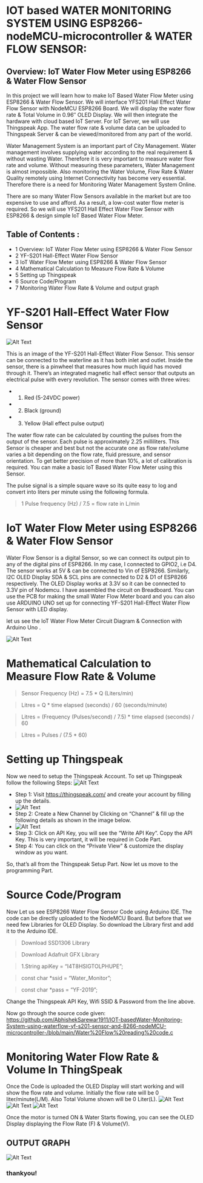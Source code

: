 # IOT based WATER MONITORING SYSTEM USING ESP8266-nodeMCU-microcontroller & WATER FLOW SENSOR:
## Overview: IoT Water Flow Meter using ESP8266 & Water Flow Sensor
 

In this project we will learn how to make IoT Based Water Flow Meter using ESP8266 & Water Flow Sensor. We will interface YFS201 Hall Effect Water Flow Sensor with NodeMCU ESP8266 Board. We will display the water flow rate & Total Volume in 0.96″ OLED Display. We will then integrate the hardware with cloud based IoT Server. For IoT Server, we will use Thingspeak App. The water flow rate & volume data can be uploaded to Thingspeak Server & can be viewed/monitored from any part of the world.

 Water Management System is an important part of City Management. Water management involves supplying water according to the real requirement & without wasting Water. Therefore it is very important to measure water flow rate and volume. Without measuring these parameters, Water Management is almost impossible. Also monitoring the Water Volume, Flow Rate & Water Quality remotely using Internet Connectivity has become very essential. Therefore there is a need for Monitoring Water Management System Online.

 There are so many Water Flow Sensors available in the market but are too expensive to use and afford. As a result, a low-cost water flow meter is required. So we will use YFS201 Hall Effect Water Flow Sensor with ESP8266 & design simple IoT Based Water Flow Meter.
 
 ## Table of Contents :

- 1 Overview: IoT Water Flow Meter using ESP8266 & Water Flow Sensor
- 2 YF-S201 Hall-Effect Water Flow Sensor
- 3 IoT Water Flow Meter using ESP8266 & Water Flow Sensor
- 4 Mathematical Calculation to Measure Flow Rate & Volume
- 5 Setting up Thingspeak
- 6 Source Code/Program
- 7 Monitoring Water Flow Rate & Volume and output graph

# YF-S201 Hall-Effect Water Flow Sensor
![Alt Text](https://github.com/AbhishekSarewar1911/IOT-basedWater-Monitoring-System-using-waterflow-yf-s201-sensor-and-8266-nodeMCU-microcontroller-/blob/main/YF-S201-Hall-Effect-Water-Flow-Sensor.jpg)

This is an image of the YF-S201 Hall-Effect Water Flow Sensor. This sensor can be connected to the waterline as it has both inlet and outlet. Inside the sensor, there is a pinwheel that measures how much liquid has moved through it. There’s an integrated magnetic hall effect sensor that outputs an electrical pulse with every revolution.
The sensor comes with three wires:
- 1. Red (5-24VDC power)
- 2. Black (ground)
- 3. Yellow (Hall effect pulse output)

 

The water flow rate can be calculated by counting the pulses from the output of the sensor. Each pulse is approximately 2.25 milliliters. This Sensor is cheaper and best but not the accurate one as flow rate/volume varies a bit depending on the flow rate, fluid pressure, and sensor orientation. To get better precision of more than 10%, a lot of calibration is required. You can make a basic IoT Based Water Flow Meter using this Sensor.

The pulse signal is a simple square wave so its quite easy to log and convert into liters per minute using the following formula.

 > 1	Pulse frequency (Hz) / 7.5 = flow rate in L/min
 
 # IoT Water Flow Meter using ESP8266 & Water Flow Sensor
 
 Water Flow Sensor is a digital Sensor, so we can connect its output pin to any of the digital pins of ESP8266. In my case, I connected to GPIO2, i.e D4. The sensor works at 5V & can be connected to Vin of ESP8266. Similarly, I2C OLED Display SDA & SCL pins are connected to D2 & D1 of ESP8266 respectively. The OLED Display works at 3.3V so it can be connected to 3.3V pin of Nodemcu.
 I have assembled the circuit on Breadboard. You can use the PCB for making the small Water Flow Meter board and you can also use ARDUINO UNO set up for connecting  YF-S201 Hall-Effect Water Flow Sensor with LED display.

 let us see the IoT Water Flow Meter Circuit Diagram & Connection with Arduino Uno .
 
 ![Alt Text](https://github.com/AbhishekSarewar1911/IOT-basedWater-Monitoring-System-using-waterflow-yf-s201-sensor-and-8266-nodeMCU-microcontroller-/blob/main/Circuit-Diagram%20with%20ARDUINO%20UNO.jpg)
 
 # Mathematical Calculation to Measure Flow Rate & Volume

> Sensor Frequency (Hz) = 7.5 * Q (Liters/min)

> Litres = Q * time elapsed (seconds) / 60 (seconds/minute)

> Litres = (Frequency (Pulses/second) / 7.5) * time elapsed (seconds) / 60

> Litres = Pulses / (7.5 * 60)

 # Setting up Thingspeak

Now we need to setup the Thingspeak Account. To set up Thingspeak follow the following Steps:
 ![Alt Text](https://github.com/AbhishekSarewar1911/IOT-basedWater-Monitoring-System-using-waterflow-yf-s201-sensor-and-8266-nodeMCU-microcontroller-/blob/main/thingspeak.png)
 
 - Step 1: Visit https://thingspeak.com/ and create your account by filling up the details.
 - ![Alt Text](https://github.com/AbhishekSarewar1911/IOT-basedWater-Monitoring-System-using-waterflow-yf-s201-sensor-and-8266-nodeMCU-microcontroller-/blob/main/waterflow_channel.png)
 - Step 2: Create a New Channel by Clicking on “Channel” & fill up the following details as shown in the image below.
 - ![Alt Text](https://github.com/AbhishekSarewar1911/IOT-basedWater-Monitoring-System-using-waterflow-yf-s201-sensor-and-8266-nodeMCU-microcontroller-/blob/main/waterflowAPI.png)
 - Step 3: Click on API Key, you will see the “Write API Key“. Copy the API Key. This is very important, it will be required in Code Part.
 - Step 4: You can click on the “Private View” & customize the display window as you want.

 So, that’s all from the Thingspeak Setup Part. Now let us move to the programming Part.

 # Source Code/Program
 
Now Let us see ESP8266 Water Flow Sensor Code using Arduino IDE. The code can be directly uploaded to the NodeMCU Board. But before that we need few Libraries for OLED Display. So download the Library first and add it to the Arduino IDE.

 

> Download SSD1306 Library

> Download Adafruit GFX Library 

 
> 1.String apiKey = “I4T8HSIGTOLPHUPE”;

> const char *ssid = “Water_Monitor”; 

> const char *pass = “YF-2019”;
 

Change the Thingspeak API Key, Wifi SSID & Password from the line above.

Now go through the source code given: https://github.com/AbhishekSarewar1911/IOT-basedWater-Monitoring-System-using-waterflow-yf-s201-sensor-and-8266-nodeMCU-microcontroller-/blob/main/Water%20Flow%20reading%20code.c


# Monitoring Water Flow Rate & Volume In ThingSpeak
 

Once the Code is uploaded the OLED Display will start working and will show the flow rate and volume. Initially the flow rate will be 0 liter/minute(L/M). Also Total Volume shown will be 0 Liter(L).
![Alt Text](https://github.com/AbhishekSarewar1911/IOT-basedWater-Monitoring-System-using-waterflow-yf-s201-sensor-and-8266-nodeMCU-microcontroller-/blob/main/Iot-Water-Flow-Meter-SETUP.jpg) ![Alt Text]() ![Alt Text]()
 

Once the motor is turned ON & Water Starts flowing, you can see the OLED Display displaying the Flow Rate (F) & Volume(V).

## OUTPUT GRAPH

![Alt Text]()

### thankyou!
